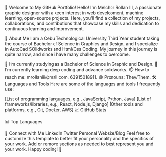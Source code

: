👋 Welcome to My GitHub Portfolio!
Hello! I'm Melchor Rollan III, a passionate graphic designer with a keen interest in web development, machine learning, open-source projects. Here, you'll find a collection of my projects, collaborations, and contributions that showcase my skills and dedication to continuous learning and improvement.

🚀 About Me
I am a Cebu Technological University Third Year student taking the course of Bachelor of Science in Graphics and Design, and I specialize in AutoCad SOlidworks and Html/Css Coding. My journey in this journey is quite narrow, and since i have many challenges to overcome.

🔭 I’m currently studying as a Bachelor of Science in Graphic and Design.
🌱 I’m currently learning deep coding and advance solidworks.
📫 How to reach me: mrollaniii@mail.com, 63915018911.
😄 Pronouns: They/Them.
🛠️ Languages and Tools
Here are some of the languages and tools I frequently use:

[List of programming languages, e.g., JavaScript, Python, Java]
[List of frameworks/libraries, e.g., React, Node.js, Django]
[Other tools and platforms, e.g., Git, Docker, AWS]
📈 GitHub Stats

📊 Top Languages

🔗 Connect with Me
LinkedIn
Twitter
Personal Website/Blog
Feel free to customize this template to better fit your personality and the specifics of your work. Add or remove sections as needed to best represent you and your work. Happy coding! 🚀
